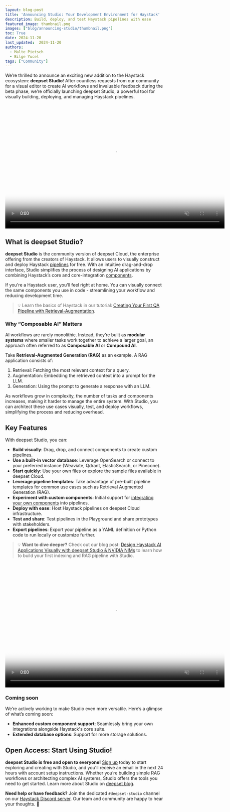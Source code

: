 ```yaml
---
layout: blog-post
title: 'Announcing Studio: Your Development Environment for Haystack'
description: Build, deploy, and test Haystack pipelines with ease
featured_image: thumbnail.png
images: ["blog/announcing-studio/thumbnail.png"]
toc: True
date: 2024-11-20
last_updated:  2024-11-20
authors:
  - Malte Pietsch
  - Bilge Yucel
tags: ["Community"]
---	
```


We’re thrilled to announce an exciting new addition to the Haystack ecosystem: **deepset Studio**! After countless requests from our community for a visual editor to create AI workflows and invaluable feedback during the beta phase, we’re officially launching deepset Studio, a powerful tool for visually building, deploying, and managing Haystack pipelines.

<video autoplay loop muted playsinline poster="/images/studio-image.png" width="700" height="398" class="responsive"><source src="/images/studio.mp4" type="video/mp4"></video>

## What is deepset Studio?

**deepset Studio** is the community version of deepset Cloud, the enterprise offering from the creators of Haystack. It allows users to visually construct and deploy Haystack [pipelines](https://docs.haystack.deepset.ai/docs/pipelines) for free. With an intuitive drag-and-drop interface, Studio simplifies the process of designing AI applications by combining Haystack’s core and core-integration [components](https://docs.haystack.deepset.ai/docs/components). 

If you're a Haystack user, you'll feel right at home. You can visually connect the same components you use in code - streamlining your workflow and reducing development time.

> 💡 Learn the basics of Haystack in our tutorial: [Creating Your First QA Pipeline with Retrieval-Augmentation](https://haystack.deepset.ai/tutorials/27_first_rag_pipeline).
> 

### Why “Composable AI” Matters

AI workflows are rarely monolithic. Instead, they’re built as **modular systems** where smaller tasks work together to achieve a larger goal, an approach often referred to as **Composable AI** or **Compound AI**.

Take **Retrieval-Augmented Generation (RAG)** as an example. A RAG application consists of:

1. Retrieval: Fetching the most relevant context for a query.
2. Augmentation: Embedding the retrieved context into a prompt for the LLM.
3. Generation: Using the prompt to generate a response with an LLM.

As workflows grow in complexity, the number of tasks and components increases, making it harder to manage the entire system. With Studio, you can architect these use cases visually, test, and deploy workflows, simplifying the process and reducing overhead.

## Key Features

With deepset Studio, you can:

- **Build visually**: Drag, drop, and connect components to create custom pipelines.
- **Use a built-in vector database**: Leverage OpenSearch or connect to your preferred instance (Weaviate, Qdrant, ElasticSearch, or Pinecone).
- **Start quickly**: Use your own files or explore the sample files available in deepset Cloud.
- **Leverage pipeline templates**:  Take advantage of pre-built pipeline templates for common use cases such as Retrieval Augmented Generation (RAG).
- **Experiment with custom components**: Initial support for [integrating your own components](https://docs.cloud.deepset.ai/docs/create-a-custom-component) into pipelines.
- **Deploy with ease**: Host Haystack pipelines on deepset Cloud infrastructure.
- **Test and share**: Test pipelines in the Playground and share prototypes with stakeholders.
- **Export pipelines**: Export your pipeline as a YAML definition or Python code to run locally or customize further.

> 💡 **Want to dive deeper?** Check out our blog post: [Design Haystack AI Applications Visually with deepset Studio & NVIDIA NIMs](https://haystack.deepset.ai/blog/deepset-studio-and-nvidia-nims) to learn how to build your first indexing and RAG pipeline with Studio.

<video autoplay loop muted playsinline poster="/images/studio-image.png" width="700" height="398" class="responsive"><source src="/images/studio-playground.mp4" type="video/mp4"></video>

### Coming soon

We’re actively working to make Studio even more versatile. Here’s a glimpse of what’s coming soon:

- **Enhanced custom component support**: Seamlessly bring your own integrations alongside Haystack's core suite.
- **Extended database options**: Support for more storage solutions.

## Open Access: Start Using Studio!

**deepset Studio is free and open to everyone!** [Sign up](https://landing.deepset.ai/deepset-studio-signup) today to start exploring and creating with Studio, and you'll receive an email in the next 24 hours with account setup instructions. Whether you’re building simple RAG workflows or architecting complex AI systems, Studio offers the tools you need to get started. Learn more about Studio on [deepset blog](https://www.deepset.ai/blog/introducing-deepset-studio-visual-ai-builder).

**Need help or have feedback?** Join the dedicated `#deepset-studio` channel on our [Haystack Discord server](https://discord.gg/Dr63fr9NDS). Our team and community are happy to hear your thoughts. 🧡
